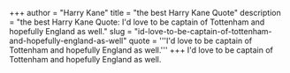 +++
author = "Harry Kane"
title = "the best Harry Kane Quote"
description = "the best Harry Kane Quote: I'd love to be captain of Tottenham and hopefully England as well."
slug = "id-love-to-be-captain-of-tottenham-and-hopefully-england-as-well"
quote = '''I'd love to be captain of Tottenham and hopefully England as well.'''
+++
I'd love to be captain of Tottenham and hopefully England as well.
